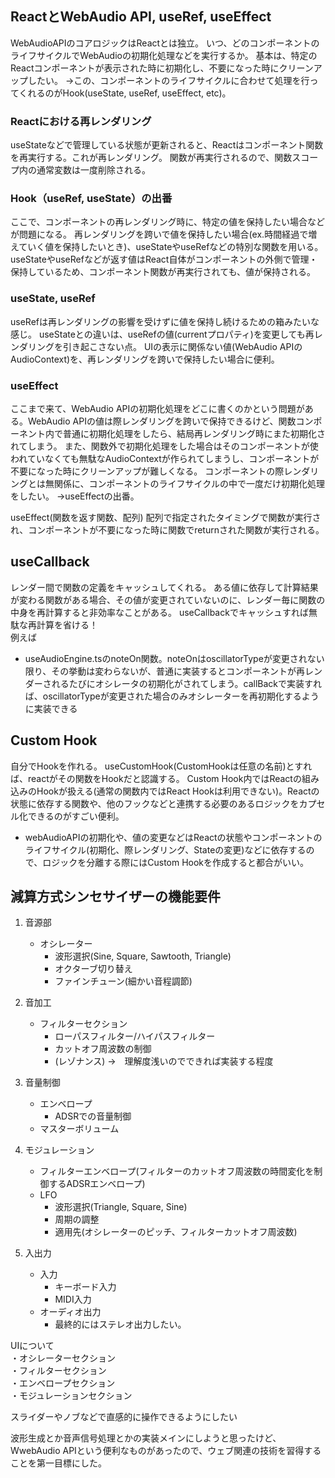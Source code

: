 ## ReactとWebAudio API, useRef, useEffect
WebAudioAPIのコアロジックはReactとは独立。
いつ、どのコンポーネントのライフサイクルでWebAudioの初期化処理などを実行するか。
基本は、特定のReactコンポーネントが表示された時に初期化し、不要になった時にクリーンアップしたい。
→この、コンポーネントのライフサイクルに合わせて処理を行ってくれるのがHook(useState, useRef, useEffect, etc)。

### Reactにおける再レンダリング
useStateなどで管理している状態が更新されると、Reactはコンポーネント関数を再実行する。これが再レンダリング。
関数が再実行されるので、関数スコープ内の通常変数は一度削除される。

### Hook（useRef, useState）の出番
ここで、コンポーネントの再レンダリング時に、特定の値を保持したい場合などが問題になる。
再レンダリングを跨いで値を保持したい場合(ex.時間経過で増えていく値を保持したいとき)、useStateやuseRefなどの特別な関数を用いる。
useStateやuseRefなどが返す値はReact自体がコンポーネントの外側で管理・保持しているため、コンポーネント関数が再実行されても、値が保持される。

### useState, useRef
useRefは再レンダリングの影響を受けずに値を保持し続けるための箱みたいな感じ。
useStateとの違いは、useRefの値(currentプロパティ)を変更しても再レンダリングを引き起こさない点。
UIの表示に関係ない値(WebAudio APIのAudioContext)を、再レンダリングを跨いで保持したい場合に便利。

### useEffect
ここまで来て、WebAudio APIの初期化処理をどこに書くのかという問題がある。WebAudio APIの値は際レンダリングを跨いで保持できるけど、関数コンポーネント内で普通に初期化処理をしたら、結局再レンダリング時にまた初期化されてしまう。
また、関数外で初期化処理をした場合はそのコンポーネントが使われていなくても無駄なAudioContextが作られてしまうし、コンポーネントが不要になった時にクリーンアップが難しくなる。
コンポーネントの際レンダリングとは無関係に、コンポーネントのライフサイクルの中で一度だけ初期化処理をしたい。
→useEffectの出番。

useEffect(関数を返す関数、配列)
配列で指定されたタイミングで関数が実行され、コンポーネントが不要になった時に関数でreturnされた関数が実行される。
 
## useCallback
レンダー間で関数の定義をキャッシュしてくれる。
ある値に依存して計算結果が変わる関数がある場合、その値が変更されていないのに、レンダー毎に関数の中身を再計算すると非効率なことがある。
useCallbackでキャッシュすれば無駄な再計算を省ける！  
例えば
- useAudioEngine.tsのnoteOn関数。noteOnはoscillatorTypeが変更されない限り、その挙動は変わらないが、普通に実装するとコンポーネントが再レンダーされるたびにオシレータの初期化がされてしまう。callBackで実装すれば、oscillatorTypeが変更された場合のみオシレーターを再初期化するように実装できる  
## Custom Hook
自分でHookを作れる。 useCustomHook(CustomHookは任意の名前)とすれば、reactがその関数をHookだと認識する。
Custom Hook内ではReactの組み込みのHookが扱える(通常の関数内ではReact Hookは利用できない)。Reactの状態に依存する関数や、他のフックなどと連携する必要のあるロジックをカプセル化できるのがすごい便利。

- webAudioAPIの初期化や、値の変更などはReactの状態やコンポーネントのライフサイクル(初期化、際レンダリング、Stateの変更)などに依存するので、ロジックを分離する際にはCustom Hookを作成すると都合がいい。


## 減算方式シンセサイザーの機能要件  
1. 音源部
   - オシレーター  
        - 波形選択(Sine, Square, Sawtooth, Triangle)  
        - オクターブ切り替え  
        - ファインチューン(細かい音程調節)  
        
3. 音加工  
    - フィルターセクション  
        - ローパスフィルター/ハイパスフィルター  
        - カットオフ周波数の制御  
        - (レゾナンス) ->　理解度浅いのでできれば実装する程度  
4. 音量制御  
    - エンベロープ  
        - ADSRでの音量制御  
    - マスターボリューム  
5. モジュレーション  
    - フィルターエンベロープ(フィルターのカットオフ周波数の時間変化を制御するADSRエンベロープ)  
    - LFO  
        - 波形選択(Triangle, Square, Sine)  
        - 周期の調整  
        - 適用先(オシレーターのピッチ、フィルターカットオフ周波数)  
6. 入出力  
    - 入力  
        - キーボード入力  
        - MIDI入力  
    - オーディオ出力  
        - 最終的にはステレオ出力したい。  


UIについて  
・オシレーターセクション  
・フィルターセクション  
・エンベロープセクション  
・モジュレーションセクション  

スライダーやノブなどで直感的に操作できるようにしたい  

波形生成とか音声信号処理とかの実装メインにしようと思ったけど、WwebAudio APIという便利なものがあったので、ウェブ関連の技術を習得することを第一目標にした。 